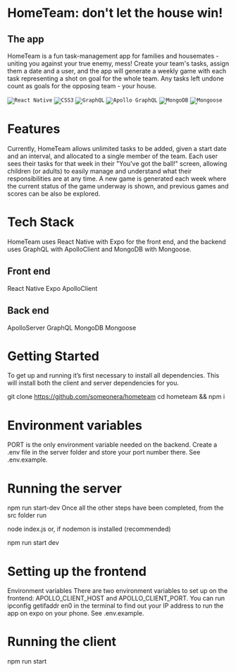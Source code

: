 # HomeTeam: don't let the house win!

## The app 
HomeTeam is a fun task-management app for families and housemates - uniting you against your true enemy, mess!
Create your team's tasks, assign them a date and a user, and the app will generate a weekly game with each task representing a shot on goal for the whole team. Any tasks left undone count as goals for the opposing team - your house.

<code><img alt="React Native" src="https://img.shields.io/badge/-React%20Native-61dafb?logo=react&logoColor=white&style=for-the-badge"></code>
<code><img alt="CSS3" src="https://img.shields.io/badge/-CSS3-1572B6?logo=css3&logoColor=white&style=for-the-badge"></code>
<code><img alt="GraphQL" src="https://img.shields.io/badge/-GraphQL-e434aa?logo=graphql&logoColor=white&style=for-the-badge"></code>
<code><img alt="Apollo GraphQL" src="https://img.shields.io/badge/-Apollo%20GraphQL-311c87?logo=Apollo-graphql3&logoColor=white&style=for-the-badge"></code>
<code><img alt="MongoDB" src="https://img.shields.io/badge/-CSS3-1572B6?logo=css3&logoColor=white&style=for-the-badge"></code>
<code><img alt="Mongoose" src="https://img.shields.io/badge/-CSS3-1572B6?logo=css3&logoColor=white&style=for-the-badge"></code>


# Features

Currently, HomeTeam allows unlimited tasks to be added, given a start date and an interval, and allocated to a single member of the team. Each user sees their tasks for that week in their "You've got the ball!" screen, allowing children (or adults) to easily manage and understand what their responsibilities are at any time. A new game is generated each week where the current status of the game underway is shown, and previous games and scores can be also be explored.

# Tech Stack

HomeTeam uses React Native with Expo for the front end, and the backend uses GraphQL with ApolloClient and MongoDB with Mongoose.

## Front end

React Native
Expo
ApolloClient

## Back end

ApolloServer
GraphQL
MongoDB
Mongoose

# Getting Started

To get up and running it’s first necessary to install all dependencies. This will install both the client and server dependencies for you.

git clone https://github.com/someonera/hometeam
cd hometeam && npm i

# Environment variables

PORT is the only environment variable needed on the backend. Create a .env file in the server folder and store your port number there. See .env.example.

# Running the server

npm run start-dev
Once all the other steps have been completed, from the src folder run

node index.js
or, if nodemon is installed (recommended)

npm run start dev

# Setting up the frontend

Environment variables
There are two environment variables to set up on the frontend: APOLLO_CLIENT_HOST and APOLLO_CLIENT_PORT.
You can run ipconfig getifaddr en0 in the terminal to find out your IP address to run the app on expo on your phone. See .env.example.

# Running the client

npm run start
